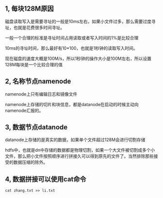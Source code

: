 ## 1, 每块128M原因

磁盘读取写入是需要寻址的一般是10ms左右，如果小文件过多，那么需要过度寻址，也就是花费很多时间寻址。

一般一个合理的标准是寻址时间占用读取或者写入时间的1%是比较合理

10ms的寻址时间，那么最好有10*100，也就是1秒钟的读取写入时间。

现在磁盘的速度大概是100M/s，所以1秒钟的操作大小是100M左右，所以设置128M每块是一个比较合理的值



## 2, 名称节点namenode

namenode上只有编辑日志和镜像文件



namenode上存储的切片和块信息，都是datanode在启动的时候主动向namenode汇报的。





## 3, 数据节点datanode

datanode上存储的是真实的数据，如果单个文件超过128M会进行切割存储

hdfs中，也就是dn中存储的数据都是物理切割，如果一个大文件被切割成多个小文件，那么把小文件按照顺序进行拼接久可以得到原先的文件了。当然排除那些接受的数据压缩的除外。



## 4, 数据拼接可以使用cat命令

```shell
cat zhang.txt >> li.txt
```

